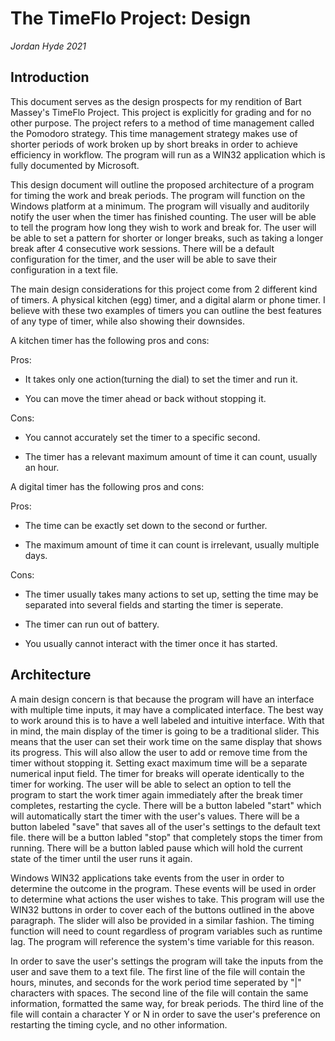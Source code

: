 # The TimeFlo Project: Design
*Jordan Hyde 2021*

## Introduction
This document serves as the design prospects for my rendition of Bart Massey's TimeFlo Project. This project is explicitly for grading and for no other purpose. The project refers to a method of time management called the Pomodoro strategy. This time management strategy makes use of shorter periods of work broken up by short breaks in order to achieve efficiency in workflow. The program will run as a WIN32 application which is fully documented by Microsoft.


This design document will outline the proposed architecture of a program for timing the work and break periods. The program will function on the Windows platform at a minimum. The program will visually and auditorily notify the user when the timer has finished counting. The user will be able to tell the program how long they wish to work and break for. The user will be able to set a pattern for shorter or longer breaks, such as taking a longer break after 4 consecutive work sessions. There will be a default configuration for the timer, and the user will be able to save their configuration in a text file.


The main design considerations for this project come from 2 different kind of timers. A physical kitchen (egg) timer, and a digital alarm or phone timer. I believe with these two examples of timers you can outline the best features of any type of timer, while also showing their downsides.


A kitchen timer has the following pros and cons:


Pros:

- It takes only one action(turning the dial) to set the timer and run it.


- You can move the timer ahead or back without stopping it.


Cons:


- You cannot accurately set the timer to a specific second.


- The timer has a relevant maximum amount of time it can count, usually an hour.


A digital timer has the following pros and cons:


Pros:



- The time can be exactly set down to the second or further.


- The maximum amount of time it can count is irrelevant, usually multiple days.


Cons:


- The timer usually takes many actions to set up, setting the time may be separated into several fields and starting the timer is seperate.


- The timer can run out of battery.


- You usually cannot interact with the timer once it has started.


## Architecture


A main design concern is that because the program will have an interface with multiple time inputs, it may have a complicated interface. The best way to work around this is to have a well labeled and intuitive interface. With that in mind, the main display of the timer is going to be a traditional slider. This means that the user can set their work time on the same display that shows its progress. This will also allow the user to add or remove time from the timer without stopping it. Setting exact maximum time will be a separate numerical input field. The timer for breaks will operate identically to the timer for working. The user will be able to select an option to tell the program to start the work timer again immediately after the break timer completes, restarting the cycle. There will be a button labeled "start" which will automatically start the timer with the user's values. There will be a button labeled "save" that saves all of the user's settings to the default text file. there will be a button labled "stop" that completely stops the timer from running. There will be a button labled pause which will hold the current state of the timer until the user runs it again. 


Windows WIN32 applications take events from the user in order to determine the outcome in the program. These events will be used in order to determine what actions the user wishes to take. This program will use the WIN32 buttons in order to cover each of the buttons outlined in the above paragraph. The slider will also be provided in a similar fashion. The timing function will need to count regardless of program variables such as runtime lag. The program will reference the system's time variable for this reason.


In order to save the user's settings the program will take the inputs from the user and save them to a text file. The first line of the file will contain the hours, minutes, and seconds for the work period time seperated by "|" characters with spaces. The second line of the file will contain the same information, formatted the same way, for break periods. The third line of the file will contain a character Y or N in order to save the user's preference on restarting the timing cycle, and no other information. 

